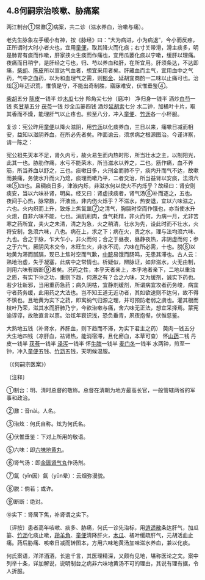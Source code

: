 ## 4.8何嗣宗治咳嗽、胁痛案

两江制台①常鼐②病案，共二诊（滋水养血，治嗽与痛）。

老先生脉象左手缓小有神，按《脉经》曰：“大为病进，小为病退”，今小而反疼，正所谓时大时小者火也，宜用[童便](https://www.gmzyjc.com/read/bc/bc03-0.3.7.0.0.md)，取其降火而化痰；右寸关带滑，滑主痰多，明是肺胃有痰而作嗽，肝家挟火生痰而作痛也，宜用瓜蒌化痰以宁嗽，缓肝以理痛。夜痛而日稍宁，是肝经之亏也，归、芍以养血和肝，在所宜用。肝须条达，不达即痛，[柴胡](https://www.gmzyjc.com/read/bc/bc01-1.2.9.0.0.md)、[陈皮](https://www.gmzyjc.com/read/bc/bc11-0.0.1.0.0.md)所以宣达气血者，想宜采用者矣。肝藏血而主气，宜用血中之气药，气中之血药，以为和血理气之需，则[郁金](https://www.gmzyjc.com/read/bc/bc12-0.0.3.0.0.md)、延胡宜商酌一二味以止痛可也。治炫③年迈识荒，惟慎是守，不能出奇制胜，寤寐难安，伏惟垂鉴④。

[柴胡](https://www.gmzyjc.com/read/bc/bc01-1.2.9.0.0.md)五分  [陈皮](https://www.gmzyjc.com/read/bc/bc11-0.0.1.0.0.md)一钱半  炒[木瓜](https://www.gmzyjc.com/read/bc/bc06-0.0.5.0.0.md)七分  羚角尖七分（磨冲）  净归身一钱半  酒炒[白芍](https://www.gmzyjc.com/read/bc/bc17-0.3.4.0.0.md)一钱  炙[甘草](https://www.gmzyjc.com/read/bc/bc17-0.1.8.0.0.md)五分  [茯苓](https://www.gmzyjc.com/read/bc/bc05-0.0.1.0.0.md)一钱  炒全瓜篓四钱  酒炒[延胡索](https://www.gmzyjc.com/read/bc/bc12-0.0.2.0.0.md)七分  水二钟，加橘叶十片，取其香而不燥，能理肝气以止疼也。煎至八分，冲入[童便](https://www.gmzyjc.com/read/bc/bc03-0.3.7.0.0.md)、[竹沥](https://www.gmzyjc.com/read/bc/bc16-0.2.6.0.0.md)各一小杯服。

复诊：宪公昨用[童便](https://www.gmzyjc.com/read/bc/bc03-0.3.7.0.0.md)以降火滋阴，用[竹沥](https://www.gmzyjc.com/read/bc/bc16-0.2.6.0.0.md)以化痰养血，三日以来，痛嗽日减而相安，益知以滋阴养血，在所必先者矣。昨面谕云，须求病之根源图治。今谨详察，请一陈之： 

宪公祖先天本不足，肾久内亏，故火易生而内热时形，所当壮水之主，以制阳光，此其一也。胁肋作痛，水亏不能荣木，所当滋水以养之，二也。筋作痛，血不养筋，所当养血以舒之，三也。痰嗽日多，火刑金而肺不宁，痰内升而气不达，故嗽而兼痛，务使水升而火乃熄，痰理而嗽乃平，二者交治，所当益肾以安痰，法须六味⑤四也。且稠痰日多，津液内烁，非滋水何以使火不内烁乎？故经曰：肾安则痰安，当以六味补肾，明矣。经又曰：肾虚挟痰者，肾气汤⑥补而逐之，五也。夜间手心热，脉常数，汗液出，非内伤火烁乎？不滋水，热安退，宜以六味滋之，六也。火内炽而上升，致烁上焦氤氲⑦之清气，胸膈时空而作饿也，亦当使水升火熄，自非六味不能，七也。消肌削肉，食气耗精，非火而何，为病一月，尤非苦寒之药所宜，夫火之未清，清之为急，火之稍清，壮水为先，设此时而不壮水，火将安制，急须六味，八也。病在上，求之下；病在火，责之水，理与法均须六味、九也。合之于脉，乍大乍小，非火而何；合之于昼夜，昼静夜热，非阴虚而何；参之于六气，厥阴风木交令，木旺生火，非水不润，六味在所必需，十也。脱⑧以地黄为滞而腻膈，现已上焦时空而气歉，[中脘](https://www.gmzyjc.com/read/zjs/zjs3.2.1-0.1.1.3.11.md)易饿而肠鸣，无患其滞也。古人云：熟地治虚，失于凝塞，此病中之常情也。析疑似，辨脉证，如非滋水，火无由制，则用六味有断断⑨者矣。况药之性，本乎天者亲上，本乎地者亲下，二地以重浊之质，有实下⑩之功，重则下趋，何滞之有？合之六味，又为缓剂，诚实下药也。若少壮新邪，当用重药急药；病久阴枯，宜静剂缓剂，所谓病宜攻者药务峻，病宜守者药务缓，此用药之大法也。岂不知王道无近功者，其如欲速则不达何，故不得不慎也。且地黄为实下之药，即寓纳气归源之理，并可预防老弱之虞也。灌其根而枝叶乃荣，滋其水而肝肺乃宁，今欲治嗽与痛，舍六味无正法，想宜采择焉。蒙宪谕谆谆，故敢直言以禀。治炫年衰识浅，恐负垂青，夙夜抱惭，伏惟慈鉴。

大熟地五钱（补肾水，养肝血，则下趋而不滞，为实下君主之药）  萸肉一钱五分  大生地四钱（凉肝血，袪肾热，能消宿滞，且化瘀血，本草可查）  怀[山药](https://www.gmzyjc.com/read/bc/bc17-0.1.6.0.0.md)二钱  丹皮一钱半  [茯苓](https://www.gmzyjc.com/read/bc/bc05-0.0.1.0.0.md)一钱半  [泽泻](https://www.gmzyjc.com/read/bc/bc05-0.0.4.0.0.md)一钱半  怀[牛膝](https://www.gmzyjc.com/read/bc/bc12-0.0.21.0.0.md)一钱半  [麦门冬](https://www.gmzyjc.com/read/bc/bc17-0.4.2.0.0.md)一钱半  水两钟，煎至一钟，冲入[童便](https://www.gmzyjc.com/read/bc/bc03-0.3.7.0.0.md)五钱、[竹沥](https://www.gmzyjc.com/read/bc/bc16-0.2.6.0.0.md)五钱，天明候温服。

（《何嗣宗医案》）

〔注释〕

①制台：明、清时总督的敬称。总督在清朝为地方最高长官，一般管辖两省的军事和政治。

②鼐：音nài。人名。

③治炫：何氏自称。炫为何氏名。

④伏惟垂鉴：下对上所用的敬语。

⑤六味：即[六味地黄丸](https://www.gmzyjc.com/read/fjx/fjx07-0.5.0.0.0.md)。

⑥肾气汤：即[金匮肾气丸](https://www.gmzyjc.com/read/fjx/fjx07-0.10.0.0.0.md)作汤剂。

⑦氤（yīn因）氤（yūn晕）：云烟弥漫貌。

⑧脱：倘若；或许。

⑨断断：绝对。

⑩实下：肾居下焦，补肾谓之实下。

〔评按〕患者高年咳嗽、痰多、胁痛，何氏一诊先治标，用[逍遥散](https://www.gmzyjc.com/read/fjx/fjx02-0.2.0.0.0.md)条达肝气，加瓜篓、[竹沥](https://www.gmzyjc.com/read/bc/bc16-0.2.6.0.0.md)化痰止嗽，[羚羊角](https://www.gmzyjc.com/read/bc/bc10-0.0.1.0.0.md)、[童便](https://www.gmzyjc.com/read/bc/bc03-0.3.7.0.0.md)清降肝火，[木瓜](https://www.gmzyjc.com/read/bc/bc06-0.0.5.0.0.md)、橘叶缓疏肝气，元胡活血止痛。药后胁痛、咳嗽日减而转图本，方用六味地黄汤加味滋水养血，兼以化痰。

何氏案语，洋洋洒洒，长逾千言，其医理精深，又颇有见地，堪称医论之文。案中列举十条，详加解说，说明制台之病非六味地黄汤不可的理由，其说有理有据，令人折服。

